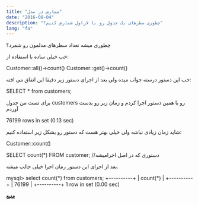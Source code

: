 ```yaml
---
title: "شمارش در مدل"
date: "2016-08-04"
description: "چطوری سطرهای یک جدول رو با لاراول شمارش کنیم؟"
lang: "fa"
---
```


چطوری میشه تعداد سطرهای مدلمون رو شمرد؟

خب خیلی ساده با استفاده از:

Customer::all()->count()
Customer::get()->count()

خب این دستور درسته جواب میده ولی بعد از اجرای دستور زیر دقیقا این اتفاق می افته:

SELECT \* from customers;

برای تست من جدول customers رو با همین دستور اجرا کردم و زمان زیر رو بدست آوردم

76199 rows in set (0.13 sec)

شاید زمان زیادی نباشه ولی خیلی بهتر هست که دستور رو بشکل زیر استفاده کنیم:

Customer::count()

SELECT count(\*) FROM customer; //دستوری که در اصل اجرامیشه

بعد از اجرای این دستور زمان اجرا خیلی جالب میشه.

mysql> select count(\*) from customers;
+----------+
| count(\*) |
+----------+
|    76199 |
+----------+
1 row in set (0.00 sec)

[**منبع**](https://medium.com/@petehouston/laravel-fact-get-model-count-d541c8b81644#.navr5vge9)
